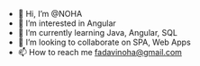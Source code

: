 - 👋 Hi, I’m @NOHA
- 👀 I’m interested in Angular
- 🌱 I’m currently learning Java, Angular, SQL
- 💞️ I’m looking to collaborate on SPA, Web Apps
- 📫 How to reach me fadavinoha@gmail.com

<!---
Dimona-Fa-GHub/Dimona-Fa-GHub is a ✨ special ✨ repository because its `README.md` (this file) appears on your GitHub profile.
You can click the Preview link to take a look at your changes.
--->
